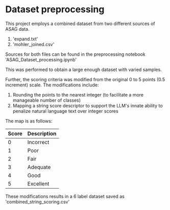 # Dataset preprocessing

This project employs a combined dataset from two different sources of ASAG data.
1. 'expand.txt'
2. 'mohler_joined.csv'

Sources for both files can be found in the preprocessing notebook 'ASAG_Dataset_processing.ipynb'

This was performed to obtain a large enough dataset with varied samples.

Further, the scoring criteria was modified from the original 0 to 5 points (0.5 increment) scale.
The modifications include:
1. Rounding the points to the nearest integer (to facilitate a more manageable number of classes)
2. Mapping a string score descriptor to support the LLM's innate ability to penalize natural language text over integer scores

The map is as follows:

| Score | Description |
|-------|-------------|
| 0     | Incorrect   |
| 1     | Poor        |
| 2     | Fair        |
| 3     | Adequate    |
| 4     | Good        |
| 5     | Excellent   |


These modifications results in a 6 label dataset saved as 'combined_string_scoring.csv'



